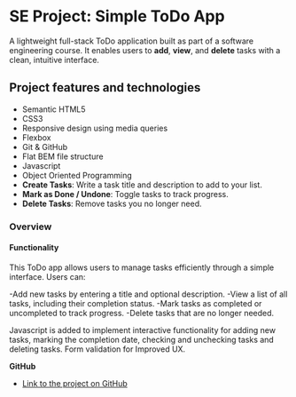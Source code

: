 # SE Project: Simple ToDo App

A lightweight full-stack ToDo application built as part of a software engineering course. It enables users to **add**, **view**, and **delete** tasks with a clean, intuitive interface.

## Project features and technologies

- Semantic HTML5
- CSS3
- Responsive design using media queries
- Flexbox
- Git & GitHub
- Flat BEM file structure
- Javascript
- Object Oriented Programming
- **Create Tasks**: Write a task title and description to add to your list.
- **Mark as Done / Undone**: Toggle tasks to track progress.
- **Delete Tasks**: Remove tasks you no longer need.

### Overview

#### Functionality

This ToDo app allows users to manage tasks efficiently through a simple interface. Users can:

-Add new tasks by entering a title and optional description.
-View a list of all tasks, including their completion status.
-Mark tasks as completed or uncompleted to track progress.
-Delete tasks that are no longer needed.

Javascript is added to implement interactive functionality for adding new tasks, marking the completion date, checking and unchecking tasks and deleting tasks. Form validation for Improved UX.

**GitHub**

- [Link to the project on GitHub](https://thegrindnet.github.io/se_project_todo-app/)
